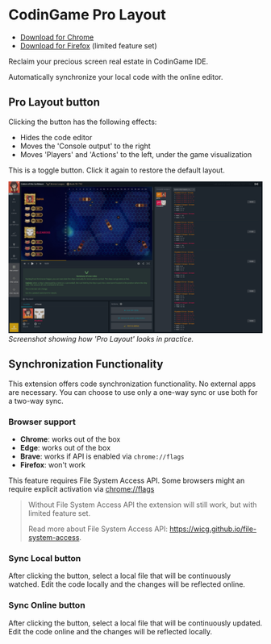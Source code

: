 # CodinGame Pro Layout

* [Download for Chrome](https://chromewebstore.google.com/detail/fleeplnobejocpmlphmbhlnhnimoglpa)
* [Download for Firefox](https://addons.mozilla.org/en-US/firefox/addon/codingame-pro-layout/) (limited feature set)

Reclaim your precious screen real estate in CodinGame IDE.

Automatically synchronize your local code with the online editor.

## Pro Layout button

Clicking the button has the following effects:

* Hides the code editor
* Moves the 'Console output' to the right
* Moves 'Players' and 'Actions' to the left, under the game visualization

This is a toggle button. Click it again to restore the default layout.

![screenshot](images/screenshot.png)
*Screenshot showing how 'Pro Layout' looks in practice.*

## Synchronization Functionality

This extension offers code synchronization functionality. No external apps are necessary. You can choose to use only a one-way sync or use both for a two-way sync.

### Browser support

* **Chrome**: works out of the box
* **Edge**: works out of the box
* **Brave**: works if API is enabled via `chrome://flags`
* **Firefox**: won't work

This feature requires File System Access API. Some browsers might an require explicit activation via
[chrome://flags](chrome://flags/#file-system-access-api)

> Without File System Access API the extension will still work, but with limited feature set.
>
> Read more about File System Access API: https://wicg.github.io/file-system-access.

### Sync Local button

After clicking the button, select a local file that will be continuously watched. Edit the code locally and the changes will be reflected online.

### Sync Online button

After clicking the button, select a local file that will be continuously updated. Edit the code online and the changes will be reflected locally.
